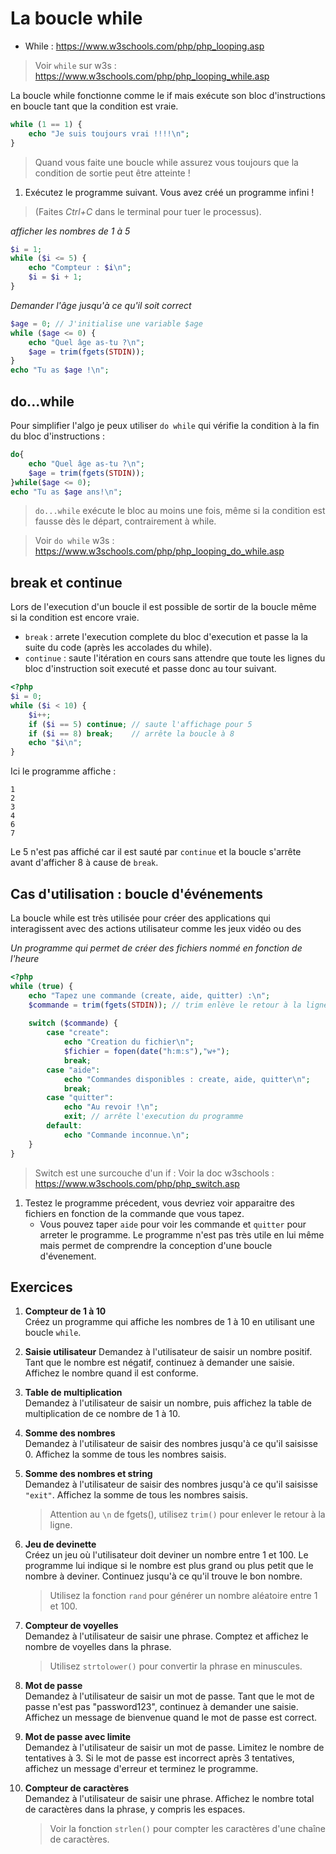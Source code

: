 # La boucle while

- While : https://www.w3schools.com/php/php_looping.asp

> Voir `while` sur w3s : https://www.w3schools.com/php/php_looping_while.asp

La boucle while fonctionne comme le if mais exécute son bloc d'instructions en boucle tant que la condition est vraie.

```php
while (1 == 1) {
    echo "Je suis toujours vrai !!!!\n";
}
```

> Quand vous faite une boucle while assurez vous toujours que la condition de sortie peut être atteinte !

1. Exécutez le programme suivant. Vous avez créé un programme infini ! 
> (Faites *Ctrl+C* dans le terminal pour tuer le processus).


*afficher les nombres de 1 à 5*
```php
$i = 1;
while ($i <= 5) {
    echo "Compteur : $i\n";
    $i = $i + 1;
}
```

*Demander l'âge jusqu'à ce qu'il soit correct*
```php
$age = 0; // J'initialise une variable $age
while ($age <= 0) {
    echo "Quel âge as-tu ?\n";
    $age = trim(fgets(STDIN));
}
echo "Tu as $age !\n";
```

## do...while
Pour simplifier l'algo je peux utiliser `do while` qui vérifie la condition à la fin du bloc d'instructions :
```php
do{
    echo "Quel âge as-tu ?\n";
    $age = trim(fgets(STDIN));
}while($age <= 0);
echo "Tu as $age ans!\n";
```

> `do...while` exécute le bloc au moins une fois, même si la condition est fausse dès le départ, contrairement à while.

> Voir `do while` w3s : https://www.w3schools.com/php/php_looping_do_while.asp

## break et continue

Lors de l'execution d'un boucle il est possible de sortir de la boucle même si la condition est encore vraie.

- `break` : arrete l'execution complete du bloc d'execution et passe la la suite du code (après les accolades du while).
- `continue` : saute l'itération en cours sans attendre que toute les lignes du bloc d'instruction soit executé et passe donc au tour suivant.

```php
<?php
$i = 0;
while ($i < 10) {
    $i++;
    if ($i == 5) continue; // saute l'affichage pour 5
    if ($i == 8) break;    // arrête la boucle à 8
    echo "$i\n";
}
```

Ici le programme affiche :
```
1
2
3
4
6
7
```
Le 5 n'est pas affiché car il est sauté par `continue` et la boucle s'arrête avant d'afficher 8 à cause de `break`.

## Cas d'utilisation : boucle d'événements

La boucle while est très utilisée pour créer des applications qui interagissent avec des actions utilisateur comme les jeux vidéo ou des 

*Un programme qui permet de créer des fichiers nommé en fonction de l'heure*
```php
<?php
while (true) {
    echo "Tapez une commande (create, aide, quitter) :\n";
    $commande = trim(fgets(STDIN)); // trim enlève le retour à la ligne
    
    switch ($commande) {
        case "create":
            echo "Creation du fichier\n";
            $fichier = fopen(date("h:m:s"),"w+");
            break;
        case "aide":
            echo "Commandes disponibles : create, aide, quitter\n";
            break;
        case "quitter":
            echo "Au revoir !\n";
            exit; // arrête l'execution du programme
        default:
            echo "Commande inconnue.\n";
    }
}
```

> Switch est une surcouche d'un if : Voir la doc w3schools : https://www.w3schools.com/php/php_switch.asp

1. Testez le programme précedent, vous devriez voir apparaitre des fichiers en fonction de la commande que vous tapez. 
    - Vous pouvez taper `aide` pour voir les commande et `quitter` pour arreter le programme. Le programme n'est pas très utile en lui même mais permet de comprendre la conception d'une boucle d'évenement.

## Exercices

1. **Compteur de 1 à 10**  
   Créez un programme qui affiche les nombres de 1 à 10 en utilisant une boucle `while`.

2. **Saisie utilisateur**
   Demandez à l'utilisateur de saisir un nombre positif. Tant que le nombre est négatif, continuez à demander une saisie. Affichez le nombre quand il est conforme.

3. **Table de multiplication**  
   Demandez à l'utilisateur de saisir un nombre, puis affichez la table de multiplication de ce nombre de 1 à 10.

4. **Somme des nombres**  
   Demandez à l'utilisateur de saisir des nombres jusqu'à ce qu'il saisisse 0. Affichez la somme de tous les nombres saisis.

4. **Somme des nombres et string**  
   Demandez à l'utilisateur de saisir des nombres jusqu'à ce qu'il saisisse `"exit"`. Affichez la somme de tous les nombres saisis.
   > Attention au `\n` de fgets(), utilisez `trim()` pour enlever le retour à la ligne.

5. **Jeu de devinette**  
   Créez un jeu où l'utilisateur doit deviner un nombre entre 1 et 100. Le programme lui indique si le nombre est plus grand ou plus petit que le nombre à deviner. Continuez jusqu'à ce qu'il trouve le bon nombre.
    > Utilisez la fonction `rand` pour générer un nombre aléatoire entre 1 et 100.

6. **Compteur de voyelles**  
   Demandez à l'utilisateur de saisir une phrase. Comptez et affichez le nombre de voyelles dans la phrase.
    > Utilisez `strtolower()` pour convertir la phrase en minuscules.

7. **Mot de passe**  
   Demandez à l'utilisateur de saisir un mot de passe. Tant que le mot de passe n'est pas "password123", continuez à demander une saisie. Affichez un message de bienvenue quand le mot de passe est correct.


8. **Mot de passe avec limite**  
   Demandez à l'utilisateur de saisir un mot de passe. Limitez le nombre de tentatives à 3. Si le mot de passe est incorrect après 3 tentatives, affichez un message d'erreur et terminez le programme.

9. **Compteur de caractères**  
   Demandez à l'utilisateur de saisir une phrase. Affichez le nombre total de caractères dans la phrase, y compris les espaces.
   > Voir la fonction `strlen()` pour compter les caractères d'une chaîne de caractères.

